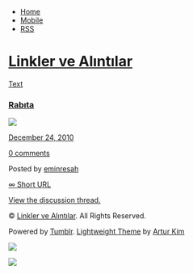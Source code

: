 -   [Home](/)
-   [Mobile](/mobile)
-   [RSS](http://eminresah.tumblr.com/rss)

[Linkler ve Alıntılar](/)
=========================

[Text](http://eminresah.tumblr.com/post/2445495033/rab-ta)

### [Rabıta](http://eminresah.tumblr.com/post/2445495033/rab-ta)

[![](http://posterous.com/getfile/files.posterous.com/iesahin/tXJvKvrbXB3SKTghF7am0Y2xlxABsdEwNr5FxLZXX37OqpOdPBDDE4Vr2oKB/dda200774b450980cf1bb70bba7dfd.jpeg.scaled.500.jpg)](http://posterous.com/getfile/files.posterous.com/iesahin/YYDve5BgPuqhxpn26i6PcJ4FMi11dTrpiqQ9jUzG67WIhMXjtWvRXjLEFFk3/dda200774b450980cf1bb70bba7dfd.jpeg.scaled.1000.jpg)

[December 24, 2010](http://eminresah.tumblr.com/post/2445495033/rab-ta)

[0
comments](http://eminresah.tumblr.com/post/2445495033/rab-ta#disqus_thread)

Posted by [eminresah](http://eminresah.tumblr.com/)

[∞ Short URL](http://tmblr.co/ZWS1Oy2Hmqhv)

[View the discussion thread.](http://erblog.disqus.com/?url=ref)

© [Linkler ve Alıntılar](/). All Rights Reserved.

Powered by [Tumblr](http://tumblr.com). [Lightweight
Theme](http://www.tumblr.com/theme/10820) by [Artur
Kim](http://arturkim.com)

![](https://px.srvcs.tumblr.com/impixu?T=1434918851&J=eyJ0eXBlIjoidXJsIiwidXJsIjoiaHR0cDpcL1wvZW1pbnJlc2FoLnR1bWJsci5jb21cL3Bvc3RcLzI0NDU0OTUwMzNcL3JhYi10YSIsInJlcXR5cGUiOjAsInJvdXRlIjoiXC9wb3N0XC86aWRcLzpzdW1tYXJ5Iiwibm9zY3JpcHQiOjF9&U=MMJCMICBHI&K=31428b4be03f844d8593286b6da4241ab2803bcebee342b0b92de327afd6f56a&R=)

![](https://px.srvcs.tumblr.com/impixu?T=1434918851&J=eyJ0eXBlIjoicG9zdCIsInVybCI6Imh0dHA6XC9cL2VtaW5yZXNhaC50dW1ibHIuY29tXC9wb3N0XC8yNDQ1NDk1MDMzXC9yYWItdGEiLCJyZXF0eXBlIjowLCJyb3V0ZSI6IlwvcG9zdFwvOmlkXC86c3VtbWFyeSIsInBvc3RzIjpbeyJwb3N0aWQiOiIyNDQ1NDk1MDMzIiwiYmxvZ2lkIjoiMzY0ODAyOCIsInNvdXJjZSI6MzN9XSwibm9zY3JpcHQiOjF9&U=FIDGCEECEL&K=4bc933cb941f01e18e0a817f6254dd4a5372747ab89d3e846f2fc2b604c2dc83&R=)

